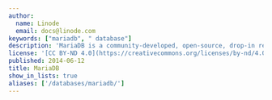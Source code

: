 ```yaml
---
author:
  name: Linode
  email: docs@linode.com
keywords: ["mariadb", " database"]
description: 'MariaDB is a community-developed, open-source, drop-in replacement for the Relational Database Management System (RDBMS) MySQL with high compatibility.'
license: '[CC BY-ND 4.0](https://creativecommons.org/licenses/by-nd/4.0)'
published: 2014-06-12
title: MariaDB
show_in_lists: true
aliases: ['/databases/mariadb/']
---
```



